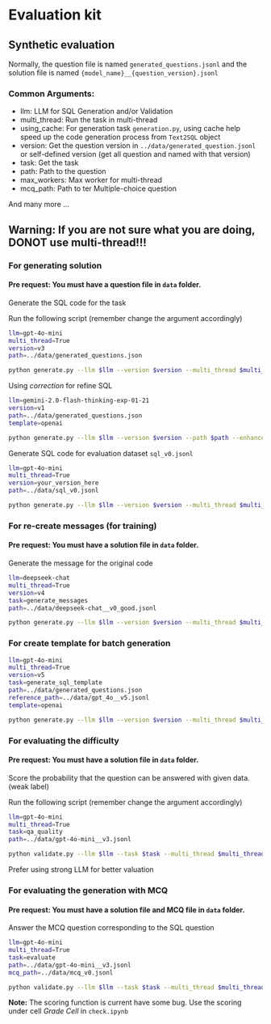 # Evaluation kit

## Synthetic evaluation


Normally, the question file is named `generated_questions.jsonl` and the solution file is named `{model_name}__{question_version}.jsonl`

### Common Arguments:
- llm: LLM for SQL Generation and/or Validation
- multi_thread: Run the task in multi-thread
- using_cache: For generation task `generation.py`, using cache help speed up the code generation process from `Text2SQL` object
- version: Get the question version in `../data/generated_question.jsonl` or self-defined version (get all question and named with that version)
- task: Get the task
- path: Path to the question
- max_workers: Max worker for multi-thread
- mcq_path: Path to ter Multiple-choice question

And many more ...

## Warning: If you are not sure what you are doing, DONOT use multi-thread!!!

### For generating solution 
#### Pre request: You must have a question file in `data` folder. 

Generate the SQL code for the task

Run the following script (remember change the argument accordingly)

```bash
llm=gpt-4o-mini
multi_thread=True 
version=v3
path=../data/generated_questions.json

python generate.py --llm $llm --version $version --multi_thread $multi_thread --path $path
```

Using *correction* for refine SQL

```bash
llm=gemini-2.0-flash-thinking-exp-01-21
version=v1
path=../data/generated_questions.json
template=openai

python generate.py --llm $llm --version $version --path $path --enhance correction
```

Generate SQL code for evaluation dataset `sql_v0.jsonl`
```bash
llm=gpt-4o-mini
multi_thread=True 
version=your_version_here
path=../data/sql_v0.jsonl

python generate.py --llm $llm --version $version --multi_thread $multi_thread --path $path
```


### For re-create messages (for training)
#### Pre request: You must have a solution file in `data` folder.

Generate the message for the original code


```bash
llm=deepseek-chat
multi_thread=True 
version=v4
task=generate_messages
path=../data/deepseek-chat__v0_good.jsonl

python generate.py --llm $llm --version $version --multi_thread $multi_thread --task $task --path $path
```


### For create template for batch generation

```bash
llm=gpt-4o-mini
multi_thread=True 
version=v5
task=generate_sql_template
path=../data/generated_questions.json
reference_path=../data/gpt_4o__v5.jsonl
template=openai

python generate.py --llm $llm --version $version --multi_thread $multi_thread --task $task --path $path --reference_path $reference_path --template $template
```

### For evaluating the difficulty
#### Pre request: You must have a solution file in `data` folder.
Score the probability that the question can be answered with given data. (weak label)

Run the following script (remember change the argument accordingly)

```bash
llm=gpt-4o-mini
multi_thread=True 
task=qa_quality
path=../data/gpt-4o-mini__v3.jsonl

python validate.py --llm $llm --task $task --multi_thread $multi_thread --path $path
```

Prefer using strong LLM for better valuation

### For evaluating the generation with MCQ
#### Pre request: You must have a solution file and MCQ file in `data` folder. 

Answer the MCQ question corresponding to the SQL question

```bash
llm=gpt-4o-mini
multi_thread=True 
task=evaluate
path=../data/gpt-4o-mini__v3.jsonl
mcq_path=../data/mcq_v0.jsonl

python validate.py --llm $llm --task $task --multi_thread $multi_thread --path $path
```

**Note:** The scoring function is current have some bug. Use the scoring under cell *Grade Cell* in `check.ipynb`